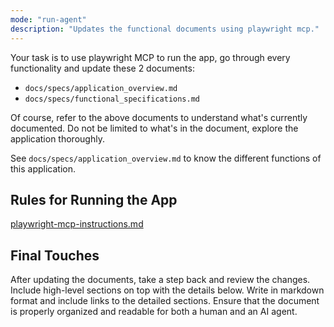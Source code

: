 ```yaml
---
mode: "run-agent"
description: "Updates the functional documents using playwright mcp."
---
```


Your task is to use playwright MCP to run the app, go through every functionality and update these 2 documents:

- `docs/specs/application_overview.md`
- `docs/specs/functional_specifications.md`

Of course, refer to the above documents to understand what's currently documented.
Do not be limited to what's in the document, explore the application thoroughly.

See `docs/specs/application_overview.md` to know the different functions of this application.

## Rules for Running the App

[playwright-mcp-instructions.md](./playwright-mcp-instructions.md)

## Final Touches

After updating the documents, take a step back and review the changes.
Include high-level sections on top with the details below. Write in markdown format and include links to the detailed sections.
Ensure that the document is properly organized and readable for both a human and an AI agent.
